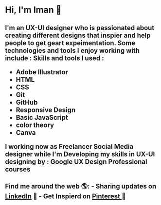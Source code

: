 <h1>Hi, I'm Iman 👋 </h1>

<h2>
 I'm an UX-UI designer who is passionated  about creating different designs that inspier and help people to get geart expeimentation. Some technologies and tools I enjoy  working with include : 
 Skills and tools I used :  
 
 - Adobe Illustrator 
 - HTML
 - CSS 
 - Git 
 - GitHub 
 - Responsive Design 
 - Basic JavaScript 
 - color theory 
 - Canva 
 
I working now as Freelancer Social Media designer while I'm Developing  my skills in UX-UI designing by : Google UX Design Professional courses  
 </h2>


<h2>Find me around the web 🌎:
 - Sharing updates on <a href="https://www.linkedin.com/in/iman-mohammad-340017220">LinkedIn</a> 💼
 - Get Inspierd on <a href="https://pin.it/4Mugf4S"> Pinterest </a> 🌟
</h2>

